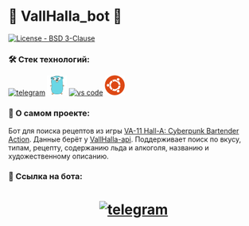 # 🦾 VallHalla_bot 🥃

[![License - BSD 3-Clause](https://img.shields.io/static/v1?label=License&message=BSD+3-Clause&color=%239a68af&style=for-the-badge)](/LICENSE)

<h3 align="left">🛠 Стек технологий:</h3>

<!-- Telegram -->
<a href="https://telegram.org/" target="_blank">
<img src="https://img.icons8.com/color/48/000000/telegram-app--v3.png" alt="telegram" width="40" height="40"/></a>
<!-- Golang -->
<a href="https://golang.org" target="_blank"> 
<img src="https://raw.githubusercontent.com/devicons/devicon/master/icons/go/go-original.svg" alt="go lang" width="40" height="40"/></a>
<!-- Visual Studio Code -->
<a href="https://code.visualstudio.com/" target="_blank">
<img src="https://img.icons8.com/fluent/48/000000/visual-studio-code-2019.png" alt="vs code" width="40" height="40"/></a>
<!-- Ubuntu -->
<a href="https://ubuntu.com/" target="_blank">
<img src="https://raw.githubusercontent.com/github/explore/80688e429a7d4ef2fca1e82350fe8e3517d3494d/topics/ubuntu/ubuntu.png" alt="Ubuntu" width="40" height="40"/></a>

<h3 align="left">📄 О самом проекте:</h3>
Бот для поиска рецептов из игры <a href="https://store.steampowered.com/app/447530/VA11_HallA_Cyberpunk_Bartender_Action/">VA-11 Hall-A: Cyberpunk Bartender Action</a>. Данные берёт у <a href="https://github.com/hud0shnik/VallHalla-api">VallHalla-api</a>. Поддерживает поиск по вкусу, типам, рецепту, содержанию льда и алкоголя, названию и художественному описанию.

<h3 align="left">🔗 Ссылка на бота:</h3>
<h1 align="center">
   <a href="https://t.me/VallHallaApi_bot" target="_blank"><img src="https://img.icons8.com/external-vitaliy-gorbachev-blue-vitaly-gorbachev/60/000000/external-robot-support-vitaliy-gorbachev-blue-vitaly-gorbachev.png" alt="telegram" width="60" height="60"/></a>
</h1>
